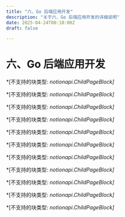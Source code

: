 ```yaml
---
title: "六、Go 后端应用开发"
description: "关于六、Go 后端应用开发的详细说明"
date: 2025-04-24T00:10:00Z
draft: false

---
```


# 六、Go 后端应用开发

*[不支持的块类型: *notionapi.ChildPageBlock]*

*[不支持的块类型: *notionapi.ChildPageBlock]*

*[不支持的块类型: *notionapi.ChildPageBlock]*

*[不支持的块类型: *notionapi.ChildPageBlock]*

*[不支持的块类型: *notionapi.ChildPageBlock]*

*[不支持的块类型: *notionapi.ChildPageBlock]*

*[不支持的块类型: *notionapi.ChildPageBlock]*

*[不支持的块类型: *notionapi.ChildPageBlock]*

*[不支持的块类型: *notionapi.ChildPageBlock]*

*[不支持的块类型: *notionapi.ChildPageBlock]*

*[不支持的块类型: *notionapi.ChildPageBlock]*



